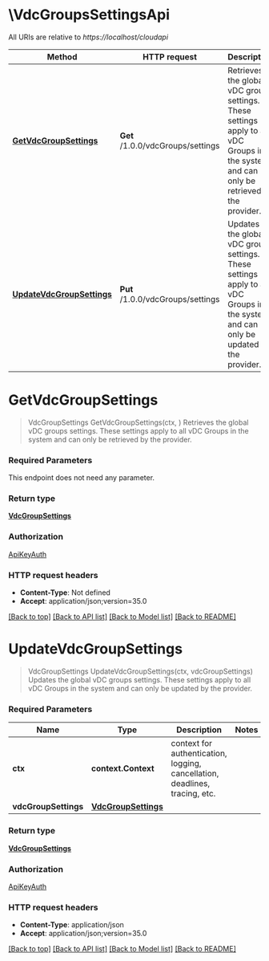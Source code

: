 # \VdcGroupsSettingsApi

All URIs are relative to *https://localhost/cloudapi*

Method | HTTP request | Description
------------- | ------------- | -------------
[**GetVdcGroupSettings**](VdcGroupsSettingsApi.md#GetVdcGroupSettings) | **Get** /1.0.0/vdcGroups/settings | Retrieves the global vDC groups settings. These settings apply to all vDC Groups in the system and can only be retrieved by the provider.
[**UpdateVdcGroupSettings**](VdcGroupsSettingsApi.md#UpdateVdcGroupSettings) | **Put** /1.0.0/vdcGroups/settings | Updates the global vDC groups settings. These settings apply to all vDC Groups in the system and can only be updated by the provider.


# **GetVdcGroupSettings**
> VdcGroupSettings GetVdcGroupSettings(ctx, )
Retrieves the global vDC groups settings. These settings apply to all vDC Groups in the system and can only be retrieved by the provider.

### Required Parameters
This endpoint does not need any parameter.

### Return type

[**VdcGroupSettings**](VdcGroupSettings.md)

### Authorization

[ApiKeyAuth](../README.md#ApiKeyAuth)

### HTTP request headers

 - **Content-Type**: Not defined
 - **Accept**: application/json;version=35.0

[[Back to top]](#) [[Back to API list]](../README.md#documentation-for-api-endpoints) [[Back to Model list]](../README.md#documentation-for-models) [[Back to README]](../README.md)

# **UpdateVdcGroupSettings**
> VdcGroupSettings UpdateVdcGroupSettings(ctx, vdcGroupSettings)
Updates the global vDC groups settings. These settings apply to all vDC Groups in the system and can only be updated by the provider.

### Required Parameters

Name | Type | Description  | Notes
------------- | ------------- | ------------- | -------------
 **ctx** | **context.Context** | context for authentication, logging, cancellation, deadlines, tracing, etc.
  **vdcGroupSettings** | [**VdcGroupSettings**](VdcGroupSettings.md)|  | 

### Return type

[**VdcGroupSettings**](VdcGroupSettings.md)

### Authorization

[ApiKeyAuth](../README.md#ApiKeyAuth)

### HTTP request headers

 - **Content-Type**: application/json
 - **Accept**: application/json;version=35.0

[[Back to top]](#) [[Back to API list]](../README.md#documentation-for-api-endpoints) [[Back to Model list]](../README.md#documentation-for-models) [[Back to README]](../README.md)

